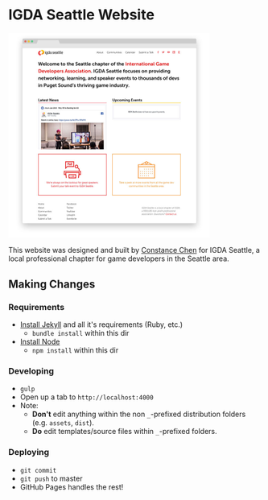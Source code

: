 # IGDA Seattle Website

[<img src="./screenshot.jpg" width="400">](https://www.igdaseattle.org)

This website was designed and built by [Constance Chen](https://www.constancechen.me) for IGDA Seattle, a local professional chapter for game developers in the Seattle area.

## Making Changes

### Requirements
- [Install Jekyll](https://jekyllrb.com/docs/installation/) and all it's requirements (Ruby, etc.)
  - `bundle install` within this dir
- [Install Node](https://nodejs.org/)
  - `npm install` within this dir

### Developing
- `gulp`
- Open up a tab to `http://localhost:4000`
- Note:
  - **Don't** edit anything within the non `_`-prefixed distribution folders (e.g. `assets`, `dist`).
  - **Do** edit templates/source files within `_`-prefixed folders.

### Deploying
- `git commit`
- `git push` to master
- GitHub Pages handles the rest!
